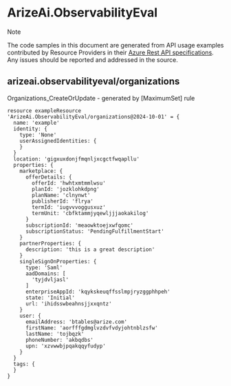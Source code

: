 # ArizeAi.ObservabilityEval
  
> [!NOTE]
> The code samples in this document are generated from API usage examples contributed by Resource Providers in their [Azure Rest API specifications](https://github.com/Azure/azure-rest-api-specs). Any issues should be reported and addressed in the source.


## arizeai.observabilityeval/organizations

Organizations_CreateOrUpdate - generated by [MaximumSet] rule
```bicep
resource exampleResource 'ArizeAi.ObservabilityEval/organizations@2024-10-01' = {
  name: 'example'
  identity: {
    type: 'None'
    userAssignedIdentities: {
    }
  }
  location: 'gigxuxdonjfmqnljxcgctfwqapllu'
  properties: {
    marketplace: {
      offerDetails: {
        offerId: 'hwhtxmtmmlwsu'
        planId: 'jozklohkdpng'
        planName: 'clnynwt'
        publisherId: 'flrya'
        termId: 'iugvvvoggusxuz'
        termUnit: 'cbfktammjyqewljjjaokakilog'
      }
      subscriptionId: 'meaowktoejxwfqomc'
      subscriptionStatus: 'PendingFulfillmentStart'
    }
    partnerProperties: {
      description: 'this is a great description'
    }
    singleSignOnProperties: {
      type: 'Saml'
      aadDomains: [
        'tyjdvljasl'
      ]
      enterpriseAppId: 'kqykskeuqffsslmpjryzggphhpeh'
      state: 'Initial'
      url: 'ihidsswbeahnsjjxxqntz'
    }
    user: {
      emailAddress: 'btables@arize.com'
      firstName: 'aorfffgdmglvzdvfvdyjohtnblzsfw'
      lastName: 'tojbqzk'
      phoneNumber: 'akbqdbs'
      upn: 'xzvwwbjpqakqqyfudyp'
    }
  }
  tags: {
  }
}
```
